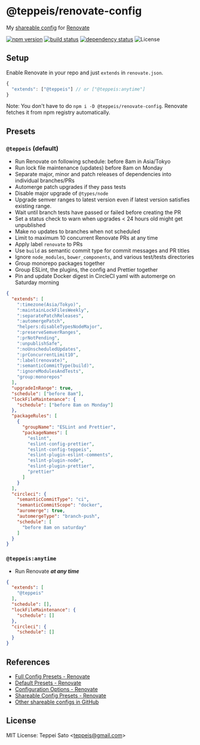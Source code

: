 @teppeis/renovate-config
====

My [shareable config](https://renovateapp.com/docs/configuration-reference/config-presets) for [Renovate](https://renovateapp.com)

[![npm version][npm-image]][npm-url]
[![build status][circleci-image]][circleci-url]
[![dependency status][deps-image]][deps-url]
![License][license]

## Setup

Enable Renovate in your repo and just `extends` in `renovate.json`.

```js
{
  "extends": ["@teppeis"] // or ["@teppeis:anytime"]
}
```

Note: You don't have to do `npm i -D @teppeis/renovate-config`.
Renovate fetches it from npm registry automatically.

## Presets

### `@teppeis` (default)

- Run Renovate on following schedule: before 8am in Asia/Tokyo
- Run lock file maintenance (updates) before 8am on Monday
- Separate major, minor and patch releases of dependencies into individual branches/PRs
- Automerge patch upgrades if they pass tests
- Disable major upgrade of `@types/node`
- Upgrade semver ranges to latest version even if latest version satisfies existing range.
- Wait until branch tests have passed or failed before creating the PR
- Set a status check to warn when upgrades <  24 hours old might get unpublished
- Make no updates to branches when not scheduled
- Limit to maximum 10 concurrent Renovate PRs at any time
- Apply label `renovate` to PRs
- Use `build` as semantic commit type for commit messages and PR titles
- Ignore `node_modules`, `bower_components`, and various test/tests directories
- Group monorepo packages together
- Group ESLint, the plugins, the config and Prettier together
- Pin and update Docker digest in CircleCI yaml with automerge on Saturday morning

```json
{
  "extends": [
    ":timezone(Asia/Tokyo)",
    ":maintainLockFilesWeekly",
    ":separatePatchReleases",
    ":automergePatch",
    "helpers:disableTypesNodeMajor",
    ":preserveSemverRanges",
    ":prNotPending",
    ":unpublishSafe",
    ":noUnscheduledUpdates",
    ":prConcurrentLimit10",
    ":label(renovate)",
    ":semanticCommitType(build)",
    ":ignoreModulesAndTests",
    "group:monorepos"
  ],
  "upgradeInRange": true,
  "schedule": ["before 8am"],
  "lockFileMaintenance": {
    "schedule": ["before 8am on Monday"]
  },
  "packageRules": [
    {
      "groupName": "ESLint and Prettier",
      "packageNames": [
        "eslint",
        "eslint-config-prettier",
        "eslint-config-teppeis",
        "eslint-plugin-eslint-comments",
        "eslint-plugin-node",
        "eslint-plugin-prettier",
        "prettier"
      ]
    }
  ],
  "circleci": {
    "semanticCommitType": "ci",
    "semanticCommitScope": "docker",
    "auromerge": true,
    "automergeType": "branch-push",
    "schedule": [
      "before 8am on saturday"
    ]
  }
}
```

### `@teppeis:anytime`

- Run Renovate ***at any time***

```json
{
  "extends": [
    "@teppeis"
  ],
  "schedule": [],
  "lockFileMaintenance": {
    "schedule": []
  },
  "circleci": {
    "schedule": []
  }
}
```

## References

- [Full Config Presets \- Renovate](https://renovateapp.com/docs/config-presets/config-config)
- [Default Presets \- Renovate](https://renovateapp.com/docs/config-presets/config-default)
- [Configuration Options \- Renovate](https://renovateapp.com/docs/configuration-reference/configuration-options)
- [Shareable Config Presets \- Renovate](https://renovateapp.com/docs/configuration-reference/config-presets)
- [Other shareable configs in GitHub](https://github.com/search?o=desc&q=%22renovate-config%22&s=stars&type=Repositories&utf8=%E2%9C%93)

## License

MIT License: Teppei Sato &lt;teppeis@gmail.com&gt;

[npm-image]: https://img.shields.io/npm/v/@teppeis/renovate-config.svg
[npm-url]: https://npmjs.org/package/@teppeis/renovate-config
[npm-downloads-image]: https://img.shields.io/npm/dm/@teppeis/renovate-config.svg
[travis-image]: https://img.shields.io/travis/teppeis/renovate-config/master.svg
[travis-url]: https://travis-ci.org/teppeis/renovate-config
[circleci-image]: https://circleci.com/gh/teppeis/renovate-config.svg?style=shield
[circleci-url]: https://circleci.com/gh/teppeis/renovate-config
[deps-image]: https://img.shields.io/david/teppeis/renovate-config.svg
[deps-url]: https://david-dm.org/teppeis/renovate-config
[node-version]: https://img.shields.io/badge/Node.js%20support-v6,v8,v9-brightgreen.svg
[coverage-image]: https://img.shields.io/coveralls/teppeis/renovate-config/master.svg
[coverage-url]: https://coveralls.io/github/teppeis/renovate-config?branch=master
[license]: https://img.shields.io/npm/l/@teppeis/renovate-config.svg
